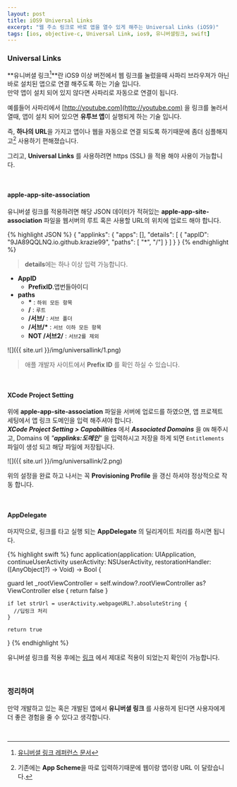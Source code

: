 ```yaml
---
layout: post
title: iOS9 Universal Links
excerpt: "웹 주소 링크로 바로 앱을 열수 있게 해주는 Universal Links (iOS9)"
tags: [ios, objective-c, Universal Link, ios9, 유니버셜링크, swift]
---
```


### Universal Links

**유니버셜 링크[^1]**란 iOS9 이상 버전에서 웹 링크를 눌렀을때 사파리 브라우져가 아닌 바로 설치된 앱으로 연결 해주도록 하는 기술 입니다.  
만약 앱이 설치 되어 있지 않다면 사파리로 자동으로 연결이 됩니다.

예를들어 사파리에서 [http://youtube.com](http://youtube.com) 을 링크를 눌러서 열때, 앱이 설치 되어 있으면
**유투브 앱**이 실행되게 하는 기술 입니다.

즉, **하나의 URL**을 가지고 앱이나 웹을 자동으로 연결 되도록 하기때문에 좀더 심플해지고[^2] 사용하기 편해졌습니다.  

그리고, **Universal Links** 를 사용하려면 https (SSL) 을 적용 해야 사용이 가능합니다.

<br>

#### apple-app-site-association ####

유니버셜 링크를 적용하려면 해당 JSON 데이터가 적혀있는 **apple-app-site-association** 파일을 웹서버의 루트 혹은 사용할 URL의 위치에 업로드 해야 합니다.

{% highlight JSON %}
{
    "applinks": {
        "apps": [],
        "details": [
            {
                "appID": "9JA89QQLNQ.io.github.krazie99",
                "paths": [ "*", "/"]
            }
        ]
    }
}
{% endhighlight %}
> **details**에는 하나 이상 입력 가능합니다.

+ **AppID**
  - **PrefixID**.앱번들아이디  
+ **paths**
  - **\*** : ```하위 모든 항목```
  - **/** : ```루트```
  - **/서브/** : ```서브 폴더```
  - **/서브/\*** : ```서브 이하 모든 항목```
  - **NOT /서브2/** : ```서브2를 제외```

![]({{ site.url }}/img/universallink/1.png)      

> 애플 개발자 사이트에서 **Prefix ID** 를 확인 하실 수 있습니다.  

<br>

#### XCode Project Setting ####

위에 **apple-app-site-association** 파일을 서버에 업로드를 하였으면, 앱 프로젝트 세팅에서 앱 링크 도메인을 입력 해주셔야 합니다.  
***XCode Project Setting > Capabilities*** 에서 ***Associated Domains*** 을 ```ON``` 해주시고,
Domains 에 *"**applinks:도메인**"* 을 입력하시고 저장을 하게 되면 ```Entitlements``` 파일이 생성 되고 해당 파일에 저장됩니다.

![]({{ site.url }}/img/universallink/2.png)   

위의 설정을 완료 하고 나서는 꼭 **Provisioning Profile** 을 갱신 하셔야 정상적으로 작동 합니다.

<br>
  
#### AppDelegate ####

마지막으로, 링크를 타고 실행 되는 **AppDelegate** 의 딜리게이트 처리를 하시면 됩니다.

{% highlight swift %}
func application(application: UIApplication, continueUserActivity userActivity: NSUserActivity, restorationHandler: ([AnyObject]?) -> Void) -> Bool {

  guard let _rootViewController = self.window?.rootViewController as? ViewController else {
      return false
    }

    if let strUrl = userActivity.webpageURL?.absoluteString {
      //딥링크 처리  
    }

    return true
}
{% endhighlight %}

유니버셜 링크를 적용 후에는 [링크](https://search.developer.apple.com/appsearch-validation-tool/) 에서 제대로 적용이 되었는지 확인이 가능합니다.

<br>

### 정리하며

만약 개발하고 있는 혹은 개발된 앱에서 **유니버셜 링크** 를 사용하게 된다면 사용자에게 더 좋은 경험을 줄 수 있다고 생각합니다.

<br>

[^1]: [유니버셜 링크 레퍼런스 문서](https://developer.apple.com/library/ios/documentation/General/Conceptual/AppSearch/UniversalLinks.html#//apple_ref/doc/uid/TP40016308-CH12-SW2)
[^2]: 기존에는 **App Scheme**을 따로 입력하기때문에 웹이랑 앱이랑 URL 이 달랐습니다.
